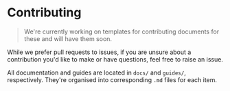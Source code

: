 # Contributing

> We're currently working on templates for contributing documents for these and will have them soon.

While we prefer pull requests to issues, if you are unsure about a contribution you'd like to make or have questions, feel free to raise an issue.

All documentation and guides are located in `docs/` and `guides/`, respectively. They're organised into corresponding `.md` files for each item.
